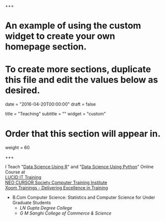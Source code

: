 +++
# An example of using the custom widget to create your own homepage section.
# To create more sections, duplicate this file and edit the values below as desired.

date = "2016-04-20T00:00:00"
draft = false

title = "Teaching"
subtitle = ""
widget = "custom"

# Order that this section will appear in.
weight = 60

+++

I Teach "<a href = "https://nbviewer.jupyter.org/github/sumendar/AppliedStatsDSMLAIwithR-apr18/tree/master/" target="_blank">Data Science Using R</a>" and "<a href = "https://notebooks.azure.com/sumendar/libraries/FoundationOfStatsDSAIML-Python" target="_blank">Data Science Using Python</a>" Online Course at </br> <a href = "http://www.lucidittraining.com/" target="_blank">LUCID IT Training</a> </br> <a href = "http://www.neocursor.com/" target="_blank">NEO CURSOR Society Computer Training Institute</a> </br> <a href = "http://xoomtrainings.com/" target="_blank">Xoom Trainings - Delivering Excellence in Training</a>   

- B.Com Computer Science: Statistics and Computer Science for Under Graduate Students  
    - *LN Gupta Degree College*  
    - *G M Sanghi College of Commerce & Science*


